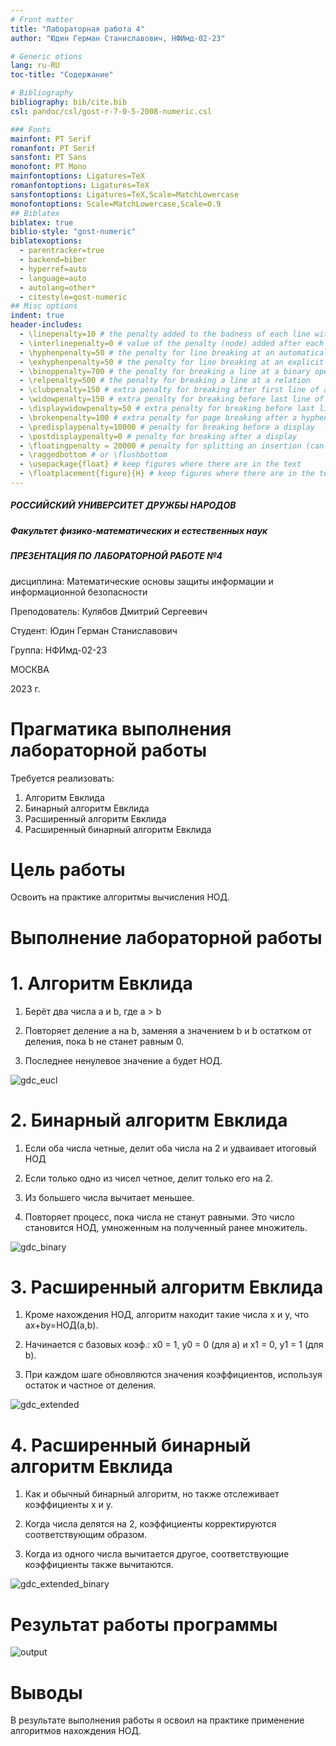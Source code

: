 ```yaml
---
# Front matter
title: "Лабораторная работа 4"
author: "Юдин Герман Станиславович, НФИмд-02-23"

# Generic otions
lang: ru-RU
toc-title: "Содержание"

# Bibliography
bibliography: bib/cite.bib
csl: pandoc/csl/gost-r-7-0-5-2008-numeric.csl

### Fonts
mainfont: PT Serif
romanfont: PT Serif
sansfont: PT Sans
monofont: PT Mono
mainfontoptions: Ligatures=TeX
romanfontoptions: Ligatures=TeX
sansfontoptions: Ligatures=TeX,Scale=MatchLowercase
monofontoptions: Scale=MatchLowercase,Scale=0.9
## Biblatex
biblatex: true
biblio-style: "gost-numeric"
biblatexoptions:
  - parentracker=true
  - backend=biber
  - hyperref=auto
  - language=auto
  - autolang=other*
  - citestyle=gost-numeric
## Misc options
indent: true
header-includes:
  - \linepenalty=10 # the penalty added to the badness of each line within a paragraph (no associated penalty node) Increasing the value makes tex try to have fewer lines in the paragraph.
  - \interlinepenalty=0 # value of the penalty (node) added after each line of a paragraph.
  - \hyphenpenalty=50 # the penalty for line breaking at an automatically inserted hyphen
  - \exhyphenpenalty=50 # the penalty for line breaking at an explicit hyphen
  - \binoppenalty=700 # the penalty for breaking a line at a binary operator
  - \relpenalty=500 # the penalty for breaking a line at a relation
  - \clubpenalty=150 # extra penalty for breaking after first line of a paragraph
  - \widowpenalty=150 # extra penalty for breaking before last line of a paragraph
  - \displaywidowpenalty=50 # extra penalty for breaking before last line before a display math
  - \brokenpenalty=100 # extra penalty for page breaking after a hyphenated line
  - \predisplaypenalty=10000 # penalty for breaking before a display
  - \postdisplaypenalty=0 # penalty for breaking after a display
  - \floatingpenalty = 20000 # penalty for splitting an insertion (can only be split footnote in standard LaTeX)
  - \raggedbottom # or \flushbottom
  - \usepackage{float} # keep figures where there are in the text
  - \floatplacement{figure}{H} # keep figures where there are in the text
---
```


##### РОССИЙСКИЙ УНИВЕРСИТЕТ ДРУЖБЫ НАРОДОВ

##### Факультет физико-математических и естественных наук

##### ПРЕЗЕНТАЦИЯ ПО ЛАБОРАТОРНОЙ РАБОТЕ №4

дисциплина: Математические основы защиты информации и информационной безопасности

Преподователь: Кулябов Дмитрий Сергеевич

Cтудент: Юдин Герман Станиславович

Группа: НФИмд-02-23

МОСКВА

2023 г.

# **Прагматика выполнения лабораторной работы**

Требуется реализовать:

1. Алгоритм Евклида
2. Бинарный алгоритм Евклида
3. Расширенный алгоритм Евклида
4. Расширенный бинарный алгоритм Евклида

# **Цель работы**

Освоить на практике алгоритмы вычисления НОД.

# **Выполнение лабораторной работы**

# 1. Алгоритм Евклида 
1. Берёт два числа a и b, где a > b

2. Повторяет деление a на b, заменяя a значением b и b остатком от деления, пока b не станет равным 0.

3. Последнее ненулевое значение a будет НОД.

![gdc_eucl](pics/1_gdc_euc.png "gdc euclidian")

# 2. Бинарный алгоритм Евклида
1. Если оба числа четные, делит оба числа на 2 и удваивает итоговый НОД

2. Если только одно из чисел четное, делит только его на 2.

3. Из большего числа вычитает меньшее.

4. Повторяет процесс, пока числа не станут равными. Это число становится НОД, умноженным на полученный ранее множитель.

![gdc_binary](pics/2_gdc_binary.png "gdc binary")

# 3. Расширенный алгоритм Евклида
1. Кроме нахождения НОД, алгоритм находит такие числа x и y, что ax+by=НОД(a,b).

2. Начинается с базовых коэф.: x0 = 1, y0 = 0 (для а) и x1 = 0, y1 = 1 (для b).

3. При каждом шаге обновляются значения коэффициентов, используя остаток и частное от деления.

![gdc_extended](pics/3_gdc_extended.png "gdc extended")

# 4. Расширенный бинарный алгоритм Евклида
1. Как и обычный бинарный алгоритм, но также отслеживает коэффициенты x и y.

2. Когда числа делятся на 2, коэффициенты корректируются соответствующим образом.

3. Когда из одного числа вычитается другое, соответствующие коэффициенты также вычитаются.

![gdc_extended_binary](pics/4_gdc_extended_binary.png "gdc extended binary")

# Результат работы программы

![output](pics/5_output.png "output")

# Выводы

В результате выполнения работы я освоил на практике применение алгоритмов нахождения НОД.